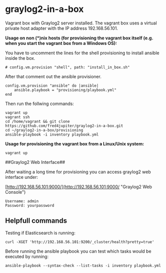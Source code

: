 # graylog2-in-a-box #

Vagrant box with Graylog2 server installed. The vagrant box uses a virtual private host adapter with the IP address 192.168.56.101.

**Usage on non (*)nix hosts (for provisioning the vagrant box itself (e.g. when you start the vagrant box from a Windows OS):**

You have to uncomment the lines for the shell provisioning to install ansible inside the box.

	# config.vm.provision "shell", path: "install_in_box.sh" 

After that comment out the ansible provisioner.

	config.vm.provision "ansible" do |ansible|
		ansible.playbook = "provisioning/playbook.yml"
	end

Then run the follwing commands:

	vagrant up
	vagrant ssh	
	cd /home/vagrant && git clone https://github.com/fred4jupiter/graylog2-in-a-box.git
	cd ~/graylog2-in-a-box/provisioning
	ansible-playbook -i inventory playbook.yml


**Usage for provisioning the vagrant box from a Linux/Unix system:**

    vagrant up

##Graylog2 Web Interface##

After waiting a long time for provisioning you can access graylog2 web interface under:

[http://192.168.56.101:9000/](http://192.168.56.101:9000/ "Graylog2 Web Console")

	Username: admin
	Password: yourpassword

## Helpfull commands ##

Testing if Elasticsearch is running:

	curl -XGET 'http://192.168.56.101:9200/_cluster/health?pretty=true'

Before running the ansible playbook you can test which tasks would be executed by running:

	ansible-playbook --syntax-check --list-tasks -i inventory playbook.yml